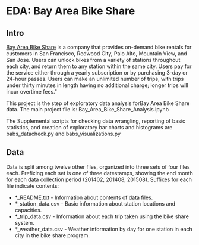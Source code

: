 # EDA: Bay Area Bike Share

## Intro
[Bay Area Bike Share](http://www.bayareabikeshare.com/) is a company that provides on-demand bike rentals for customers in San Francisco, Redwood City, Palo Alto, Mountain View, and San Jose. Users can unlock bikes from a variety of stations throughout each city, and return them to any station within the same city. Users pay for the service either through a yearly subscription or by purchasing 3-day or 24-hour passes. Users can make an unlimited number of trips, with trips under thirty minutes in length having no additional charge; longer trips will incur overtime fees."

This project is the step of exploratory data analysis forBay Area Bike Share data. The main project file is: Bay\_Area\_Bike\_Share\_Analysis.ipynb

The Supplemental scripts for checking data wrangling, reporting of basic statistics, and creation of exploratory bar charts and histograms are babs\_datacheck.py and babs\_visualizations.py 

## Data
Data is split among twelve other files, organized into three sets of four files each. Prefixing each set is one of three datestamps, showing the end month for each data collection period (201402, 201408, 201508). Suffixes for each file indicate contents:

- \*\_README.txt - Information about contents of data files.
- \*\_station\_data.csv - Basic information about station locations and capacities.
- \*\_trip\_data.csv - Information about each trip taken using the bike share system.
- \*\_weather\_data.csv - Weather information by day for one station in each city in the bike share program.

